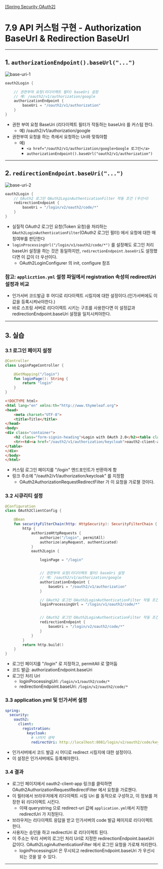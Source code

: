 <nav>
    <a href="../.." target="_blank">[Spring Security OAuth2]</a>
</nav>

# 7.9 API 커스텀 구현 - Authorization BaseUrl & Redirection BaseUrl

---

## 1. `authorizationEndpoint().baseUrl("...")`
![base-uri-1](./imgs/base-uri-1.png)


```kotlin
oauth2Login {

    // 권한부여 요청(리다이렉트 필터) baseUri 설정
    // 예: /oauth2/v1/authorization/google
    authorizationEndpoint {
        baseUri = "/oauth2/v1/authorization"
    }
}
```
- 권한 부여 요청 BaseUri (리다이렉트 필터가 작동하는 baseUri) 를 커스텀 한다.
  - 예) /oauth2/v1/authorization/google
- 권한부여 요청을 하는 측에서 요청하는 Uri와 맞춰야함
  - 예)
    - `<a href="/oauth2/v1/authorization/google>Google 로그인</a>`
    - `authorizationEndpoint().baseUrl("oauth2/v1/authorization")`


---

## 2. `redirectionEndpoint.baseUri("...")`
![base-uri-2](./imgs/base-uri-2.png)

```kotlin
oauth2Login {
    // OAuth2 로그인 OAuth2LoginAuthenticationFilter 작동 조건 (우선시)
    redirectionEndpoint {
        baseUri = "/login/v2/oauth2/code/*"
    }
}
```
- 실질적 OAuth2 로그인 요청(Token 요청)을 처리하는 `OAuth2LoginAuthenticationFilter`(OAuth2 로그인 필터) 에서 요청에 대한 매칭여부를 판단한다
- `loginProcessingUrl("/login/v1/oauth2/code/*")` 를 설정해도 로그인 처리 baseUri 설정을 하는 것은 동일하지만, `redirectionEndpoint.baseUri`도 설정했다면
이 값이 더 우선이다.
  - OAuth2LoginConfigurer 의 init, configure 참조

### 참고: `applicztion.yml` 설정 파일에서 registration 속성의 redirectUri 설정과 비교
- 인가서버 코드발급 후 어디로 리다이렉트 시킬지에 대한 설정이다.(인가서버에도 이 값을 등록시켜놔야한다.)
- 바로 스프링 서버로 리다이렉트 시키는 구조를 사용한다면 이 설정값과 redirectionEndpoint.baseUri 설정을 일치시켜야한다.

---

## 3. 실습
### 3.1 로그인 페이지 설정
```kotlin
@Controller
class LoginPageController {

    @GetMapping("/login")
    fun loginPage(): String {
        return "login"
    }
}
```
```html
<!DOCTYPE html>
<html lang="en" xmlns:th="http://www.thymeleaf.org">
<head>
    <meta charset="UTF-8">
    <title>Title</title>
</head>
<body>
<div class="container">
    <h2 class="form-signin-heading">Login with OAuth 2.0</h2><table class="table table-striped">
    <tr><td><a href="/oauth2/v1/authorization/keycloak">oauth2-client-app</a></td></tr>
</table>
</div>
</body>
</html>
```
- 커스텀 로그인 페이지를 "/login" 엔드포인트가 반환하게 함
- 링크 주소에 "/oauth2/v1/authorization/keycloak" 를 지정함
  - OAuth2AuthorizationRequestRedirectFilter 가 이 요청을 가로챌 것이다.

### 3.2 시큐리티 설정
```kotlin
@Configuration
class OAuth2ClientConfig {

    @Bean
    fun securityFilterChain(http: HttpSecurity): SecurityFilterChain {
        http {
            authorizeHttpRequests {
                authorize("/login", permitAll)
                authorize(anyRequest, authenticated)
            }
            oauth2Login {

                loginPage = "/login"


                // 권한부여 요청(리다이렉트 필터) baseUri 설정
                // 예: /oauth2/v1/authorization/google
                authorizationEndpoint {
                    baseUri = "/oauth2/v1/authorization"
                }

                // OAuth2 로그인 OAuth2LoginAuthenticationFilter 작동 조건
                loginProcessingUrl = "/login/v1/oauth2/code/*"


                // OAuth2 로그인 OAuth2LoginAuthenticationFilter 작동 조건 (우선시)
                redirectionEndpoint {
                    baseUri = "/login/v2/oauth2/code/*"
                }
            }
        }
        return http.build()
    }
}
```
- 로그인 페이지를 "/login" 로 지정하고, permitAll 로 열어둠
- 코드 발급: authorizationEndpoint.baseUri
- 로그인 처리 Url
  - loginProcessingUrl: `/login/v1/oauth2/code/*`
  - redirectionEndpoint.baseUri: `/login/v2/oauth2/code/*`

### 3.3 application.yml 및 인가서버 설정
```yaml
spring:
  security:
    oauth2:
      client:
        registration:
          keycloak:
            # 나머지 생략
            redirectUri: http://localhost:8081/login/v2/oauth2/code/keycloak
```
- 인가서버에서 코드 발급 시 어디로 redirect 시킬지에 대한 설정이다.
- 이 설정은 인가서버에도 등록해야한다.

### 3.4 결과
- 로그인 페이지에서 oauth2-client-app 링크를 클릭하면 OAuth2AuthorizationRequestRedirectFilter 에서 요청을 가로챈다.
- 이 필터에서 브라우저에게 리다이렉트 시킬 Uri 를 동적으로 구성하고, 이 정보를 저장한 뒤 리다이렉트 시킨다.
  - 이때 querystring 으로 redirect-uri 값에 `application.yml`에서 지정한 redirectUri 가 지정된다.
- 브라우저는 리다이렉트 응답을 받고 인가서버의 code 발급 페이지로 리다이렉트 한다.
- 사용자는 승인을 하고 redirectUri 로 리다이렉트 된다.
- 이 주소는 우리 서버의 로그인 처리 Url로 지정한 redirectionEndpoint.baseUri 값이다. OAuth2LoginAuthenticationFilter 에서
로그인 요청을 가로채 처리한다.
  - loginProcessingUrl 은 무시되고 redirectionEndpoint.baseUri 가 우선시되는 것을 알 수 있다.

---

